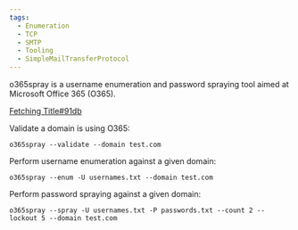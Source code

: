 ```yaml
---
tags:
  - Enumeration
  - TCP
  - SMTP
  - Tooling
  - SimpleMailTransferProtocol
---
```


o365spray is a username enumeration and password spraying tool aimed at Microsoft Office 365 (O365).

[Fetching Title#91db](https://github.com/0xZDH/o365spray)

Validate a domain is using O365:  
```
o365spray --validate --domain test.com
```

Perform username enumeration against a given domain:  
```
o365spray --enum -U usernames.txt --domain test.com
```

Perform password spraying against a given domain:  
```
o365spray --spray -U usernames.txt -P passwords.txt --count 2 --lockout 5 --domain test.com
```